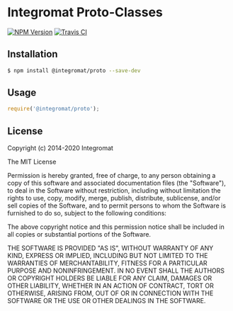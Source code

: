 # Integromat Proto-Classes

[![NPM Version][npm-image]][npm-url] [![Travis CI][travis-image]][travis-url]

## Installation

```sh
$ npm install @integromat/proto --save-dev
```

## Usage

```javascript
require('@integromat/proto');
```

## License

Copyright (c) 2014-2020 Integromat

The MIT License

Permission is hereby granted, free of charge, to any person obtaining a copy of this software and associated documentation files (the "Software"), to deal in the Software without restriction, including without limitation the rights to use, copy, modify, merge, publish, distribute, sublicense, and/or sell copies of the Software, and to permit persons to whom the Software is furnished to do so, subject to the following conditions:

The above copyright notice and this permission notice shall be included in all copies or substantial portions of the Software.

THE SOFTWARE IS PROVIDED "AS IS", WITHOUT WARRANTY OF ANY KIND, EXPRESS OR IMPLIED, INCLUDING BUT NOT LIMITED TO THE WARRANTIES OF MERCHANTABILITY, FITNESS FOR A PARTICULAR PURPOSE AND NONINFRINGEMENT. IN NO EVENT SHALL THE AUTHORS OR COPYRIGHT HOLDERS BE LIABLE FOR ANY CLAIM, DAMAGES OR OTHER LIABILITY, WHETHER IN AN ACTION OF CONTRACT, TORT OR OTHERWISE, ARISING FROM, OUT OF OR IN CONNECTION WITH THE SOFTWARE OR THE USE OR OTHER DEALINGS IN THE SOFTWARE.

[npm-image]: https://img.shields.io/npm/v/imt-proto.svg?style=flat-square
[npm-url]: https://www.npmjs.com/package/imt-proto
[travis-image]: https://img.shields.io/travis/integromat/imt-proto/master.svg?style=flat-square&label=unit
[travis-url]: https://travis-ci.org/integromat/imt-proto
